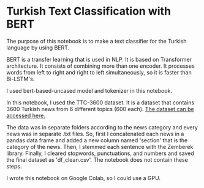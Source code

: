 # **Turkish Text Classification with BERT**

The purpose of this notebook is to make a text classifier for the Turkish language by using BERT.  
  
BERT is a transfer learning that is used in NLP. It is based on Transformer architecture. It consists of combining more than one encoder. It processes words from left to right and right to left simultaneously, so it is faster than Bi-LSTM's.
  
I used bert-based-uncased model and tokenizer in this notebook.
  
In this notebook, I used the TTC-3600 dataset. It is a dataset that contains 3600 Turkish news from 6 different topics (600 each). [The dataset can be accessed here.](https://github.com/denopas/TTC-3600 "TTC-3600 Dataset")

The data was in separate folders according to the news category and every news was in separate .txt files. So, first I concatenated each news in a pandas data frame and added a new column named 'section' that is the category of the news. Then, I stemmed each sentence with the Zemberek library. Finally, I cleared stopwords, punctuations, and numbers and saved the final dataset as 'df_clean.csv'. The notebook does not contain these steps.

I wrote this notebook on Google Colab, so I could use a GPU.
